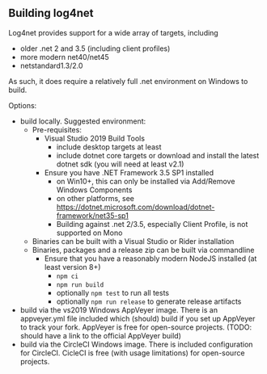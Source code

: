 ## Building log4net

Log4net provides support for a wide array of targets, including
- older .net 2 and 3.5 (including client profiles)
- more modern net40/net45
- netstandard1.3/2.0

As such, it does require a relatively full .net environment on Windows to build.

Options:
- build locally. Suggested environment:
    - Pre-requisites:
        - Visual Studio 2019 Build Tools
            - include desktop targets at least
            - include dotnet core targets or download and install
                the latest dotnet sdk (you will need at least v2.1)
        - Ensure you have .NET Framework 3.5 SP1 installed
            - on Win10+, this can only be installed via Add/Remove Windows Components
            - on other platforms, see https://dotnet.microsoft.com/download/dotnet-framework/net35-sp1
            - Building against .net 2/3.5, especially Client Profile, is not supported on Mono
    - Binaries can be built with a Visual Studio or Rider installation
    - Binaries, packages and a release zip can be built via commandline
        - Ensure that you have a reasonably modern NodeJS installed (at least version 8+)
            - `npm ci`
            - `npm run build`
            - optionally `npm test` to run all tests
            - optionally `npm run release` to generate release artifacts
- build via the vs2019 Windows AppVeyer image. There is an appveyer.yml file
    included which (should) build if you set up AppVeyer to track
    your fork. AppVeyer is free for open-source projects.
    (TODO: should have a link to the official AppVeyer build)
- build via the CircleCI Windows image. There is included configuration for CircleCI.
    CicleCI is free (with usage limitations) for open-source projects.